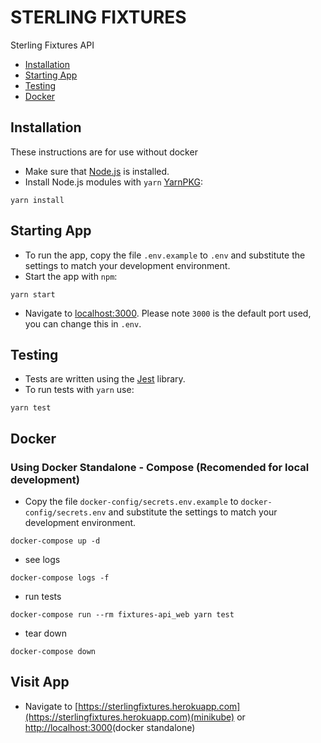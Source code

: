 # STERLING FIXTURES

Sterling Fixtures API

* [Installation](#installation)
* [Starting App](#starting-app)
* [Testing](#testing)
* [Docker](#docker)

## Installation

These instructions are for use without docker

* Make sure that [Node.js](https://nodejs.org/) is installed.
* Install Node.js modules with `yarn` [YarnPKG](https://yarnpkg.com/):
```shell
yarn install
```

## Starting App

* To run the app, copy the file `.env.example` to `.env` and substitute the settings to match your development environment.
* Start the app with `npm`:
```shell
yarn start
```
* Navigate to [localhost:3000](http://localhost:3000). Please note `3000` is the default port used, you can change this in `.env`.

## Testing

* Tests are written using the [Jest](https://jestjs.io/) library.
* To run tests with `yarn` use:
```shell
yarn test
```

## Docker
### Using Docker Standalone - Compose (Recomended for local development)
* Copy the file `docker-config/secrets.env.example` to `docker-config/secrets.env` and substitute the settings to match your development environment.

```shell
docker-compose up -d
```
* see logs
```shell
docker-compose logs -f
```
* run tests
```shell
docker-compose run --rm fixtures-api_web yarn test
```
* tear down
```shell
docker-compose down
```

## Visit App

* Navigate to [https://sterlingfixtures.herokuapp.com](https://sterlingfixtures.herokuapp.com)(minikube) or [http://localhost:3000](http://localhost:3000)(docker standalone)